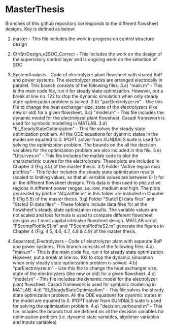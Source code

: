 # MasterThesis
Branches of this github repository corresponds to the different flowsheet designs. Key is defined as below:
1.	master - This file includes the work in progress on control structure design

2. CtrlStrDesign_v2SOC_Correct - This includes the work on the design of the supervisory control layer and is ongoing work on the selection of SOC 

3. SystemAnalysis - Code of electrolyzer plant flowsheet with shared BoP and power systems. The electrolyzer stacks are arranged electrically in parallel. This branch consists of the following files: 
3.a) "main.m" - This is the main code file, run it for steady state optimization. However, put a break at line no. 122 to stop the dynamic simulation when only steady state optimization problem is solved. 
3.b) "parElectrolyzer.m" - Use this file to change the heat exchanger size, state of the electrolyzers (like new or old) for a given flowsheet. 
3.c) "model.m" - This file includes the dynamic model for the electrolyzer plant flowsheet. Casadi framework is used for symbolic modelling in MATLAB. 
3.d) "El_SteadyStateOptimization" - This file solves the steady state optimization problem. All the ODE equations for dyanmic states in the model are equated to 0. IPOPT solver from SUNDIALS suite is used for solving the optimization problem. The bounds on the all the decision variables for the optimization problem are also included in this file.
3.e) "UIcurves.m" - This file includes the matlab code to plot the characteristic curves for the electrolyzers. These plots are included in Chapter 3 (Fig 3.5) of the master thesis. 
3.f) Folder "Active region map plotfiles" - This folder includes the steady state optimization results (scaled to limiting values, so that all variable values are between 0-1) for all the different flowsheet designs. This data is then used to plot active regions in different power ranges, i.e. low, medium and high. The plots genreated by plotfile "ACplotfile.m" in this folder are included in Chapter 5 (Fig 5.5) of the master thesis.
3.g) Folder "State1 El data files" and "State2 El data files" - These folders include data files for all the flowsheet's steady state optimization results. The variable values are not scaled and loss formula is used to compare different flowsheet designs w.r.t most capital intensive flowsheet design. MATLAB script "FScompPlotfileS1.m" and "FScompPlotfileS2.m" generate the figures in Chapter 4 (Fig. 4.5, 4.6, 4.7, 4.8 & 4.9) of the master thesis.

4.	Separated_Electrolyzers - Code of electrolyzer plant with separate BoP and power systems. This branch consists of the following files: 
4.a) "main.m" - This is the main code file, run it for steady state optimization. However, put a break at line no. 102 to stop the dynamic simulation when only steady state optimization problem is solved. 
4.b) "parElectrolyzer.m" - Use this file to change the heat exchanger size, state of the electrolyzers (like new or old) for a given flowsheet. 
4.c) "model.m" - This file includes the dynamic model for the electrolyzer plant flowsheet. Casadi framework is used for symbolic modelling in MATLAB. 
4.d) "El_SteadyStateOptimization" - This file solves the steady state optimization problem. All the ODE equations for dyanmic states in the model are equated to 0. IPOPT solver from SUNDIALS suite is used for solving the optimization problem. 
4.e) "decision_varbound.m" - This file includes the bounds that are defined on all the decision variables for optimization problem (i.e. dynamic state variables, algebriac variables and inputs variables)

